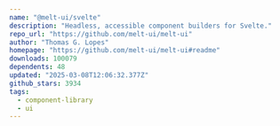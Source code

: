 ```yaml
---
name: "@melt-ui/svelte"
description: "Headless, accessible component builders for Svelte."
repo_url: "https://github.com/melt-ui/melt-ui"
author: "Thomas G. Lopes"
homepage: "https://github.com/melt-ui/melt-ui#readme"
downloads: 100079
dependents: 48
updated: "2025-03-08T12:06:32.377Z"
github_stars: 3934
tags: 
  - component-library
  - ui
---
```

